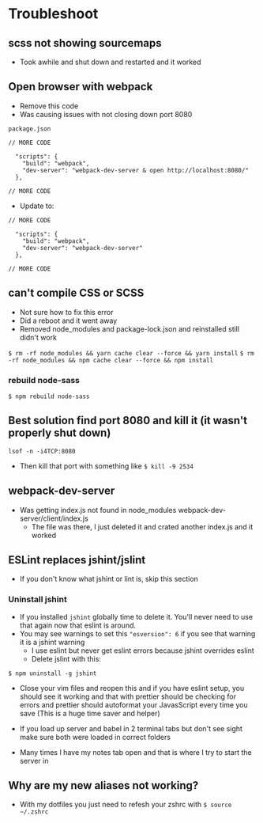 # Troubleshoot

## scss not showing sourcemaps
* Took awhile and shut down and restarted and it worked

## Open browser with webpack
* Remove this code
* Was causing issues with not closing down port 8080

`package.json`

```
// MORE CODE

  "scripts": {
    "build": "webpack",
    "dev-server": "webpack-dev-server & open http://localhost:8080/"
  },

// MORE CODE
```

* Update to:

```
// MORE CODE

  "scripts": {
    "build": "webpack",
    "dev-server": "webpack-dev-server"
  },

// MORE CODE
```

## can't compile CSS or SCSS
* Not sure how to fix this error
* Did a reboot and it went away
* Removed node_modules and package-lock.json and reinstalled still didn't work

`$ rm -rf node_modules && yarn cache clear --force && yarn install`
`$ rm -rf node_modules && npm cache clear --force && npm install`

### rebuild node-sass
`$ npm rebuild node-sass`

## Best solution find port 8080 and kill it (it wasn't properly shut down)
```
lsof -n -i4TCP:8080
```

* Then kill that port with something like `$ kill -9 2534`

## webpack-dev-server
* Was getting index.js not found in node_modules webpack-dev-server/client/index.js
    - The file was there, I just deleted it and crated another index.js and it worked

## ESLint replaces jshint/jslint
* If you don't know what jshint or lint is, skip this section

### Uninstall jshint
* If you installed `jshint` globally time to delete it. You'll never need to use that again now that eslint is around.
* You may see warnings to set this `"esversion": 6` if you see that warning it is a jshint warning
    - I use eslint but never get eslint errors because jshint overrides eslint
    - Delete jslint with this:

`$ npm uninstall -g jshint`

* Close your vim files and reopen this and if you have eslint setup, you should see it working and that with prettier should be checking for errors and prettier should autoformat your JavasScript every time you save (This is a huge time saver and helper)

* If you load up server and babel in 2 terminal tabs but don't see sight make sure both were loaded in correct folders
* Many times I have my notes tab open and that is where I try to start the server in

## Why are my new aliases not working?
* With my dotfiles you just need to refesh your zshrc with `$ source ~/.zshrc`
